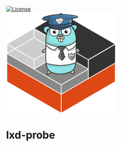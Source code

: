 [![License](https://img.shields.io/badge/License-Apache%202.0-blue.svg)](https://github.com/chen-keinan/beacon/blob/main/LICENSE)
<br><img src="./pkg/img/lxd-gopher.png" width="300" alt="lxd-probe logo"><br>
# lxd-probe